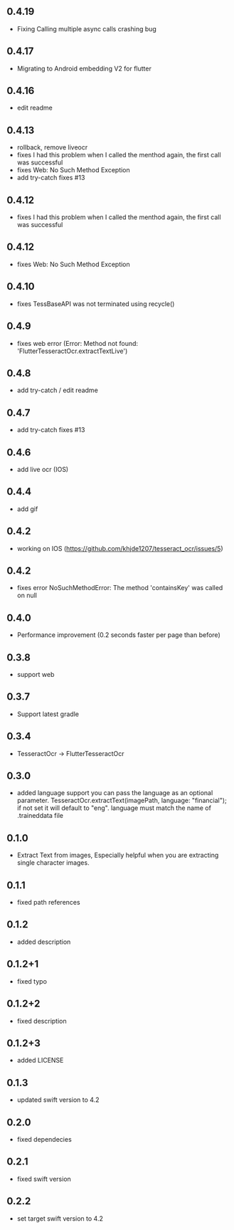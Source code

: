 ## 0.4.19
* Fixing Calling multiple async calls crashing bug

## 0.4.17
* Migrating to Android embedding V2 for flutter

## 0.4.16
* edit readme 

## 0.4.13

* rollback, remove liveocr 
* fixes I had this problem when I called the menthod again, the first call was successful 
* fixes Web: No Such Method Exception
* add try-catch fixes #13

## 0.4.12

* fixes I had this problem when I called the menthod again, the first call was successful 

## 0.4.12

* fixes Web: No Such Method Exception


## 0.4.10

* fixes TessBaseAPI was not terminated using recycle()

## 0.4.9

* fixes web error (Error: Method not found: 'FlutterTesseractOcr.extractTextLive')

## 0.4.8

* add try-catch / edit readme 

## 0.4.7

* add try-catch fixes #13

## 0.4.6

* add live ocr (IOS)

## 0.4.4

* add gif

## 0.4.2

* working on IOS (https://github.com/khjde1207/tesseract_ocr/issues/5)


## 0.4.2

* fixes error NoSuchMethodError: The method 'containsKey' was called on null

## 0.4.0

* Performance improvement (0.2 seconds faster per page than before)

## 0.3.8

* support web 

## 0.3.7

* Support latest gradle 

## 0.3.4

* TesseractOcr -> FlutterTesseractOcr 

## 0.3.0

* added language support you can pass the language as an optional parameter. TesseractOcr.extractText(imagePath, language: "financial");
if not set it will default to "eng". language must match the name of .traineddata file

## 0.1.0

* Extract Text from images, Especially helpful when you are extracting single character images.

## 0.1.1

* fixed path references

## 0.1.2

* added description

## 0.1.2+1

* fixed typo

## 0.1.2+2

* fixed description

## 0.1.2+3

* added LICENSE
## 0.1.3

* updated swift version to 4.2

## 0.2.0

* fixed dependecies

## 0.2.1

* fixed swift version

## 0.2.2

* set target swift version to 4.2


